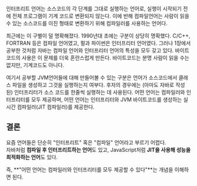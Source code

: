 
인터프리트 언어는 소스코드의 각 단계를 그대로 실행하는 언어로, 실행이 시작되기 전에 전체 프로그램이 기계 코드로 변환되지 않는다. 이에 반해 컴파일언어는 사람이 읽을 수 있는 소스코드를 이진 형태로 변환하기 위해 컴파일러를 사용하는 언어다.

최근에는 이 구별이 덜 명확해졌다. 1990년대 초에는 구분이 상당히 명확했다. C/C++, FORTRAN 등은 컴파일 언어였고, 펄과 파이썬은 인터프리터 언어였다. 그러나 1장에서 공부한 것처럼 자바는 컴파일 언어와 인터프리터 언어의 특성을 모두 갖고 있다. 바이트코드의 사용은 이 문제를 더욱 혼란스럽게 만든다. 바이트코드는 분명 사람이 읽을 수는 없지만, 기계코드도 아니다.

여기서 공부할 JVM언어들에 대해 만들어볼 수 있는 구분은 언어가 소스코드에서 클래스 파일을 생성하고 그것을 실행하는지 여부다. 후자의 경우에는 (아마도 자바로 작성된) 인터프리터가 소스 코드를 한줄씩 실행하는 데 사용된다. 어떤 언어는 컴파일러와 인터프리터를 모두 제공하며, 어떤 언어는 인터프리터와 JVM 바이트코드를 생성하는 실시간 컴파일러(JIT 컴파일러)를 제공한다. 

## 결론

요즘 언어들은 단순히 "인터프리트" 혹은 "컴파일" 언어라고 부르기 어렵다.  
자바처럼 **컴파일 후 인터프리트하는 언어**도 있고, JavaScript처럼 **JIT을 사용해 성능을 최적화하는 언어**도 있다.

즉, **"어떤 언어는 컴파일러와 인터프리터를 모두 제공할 수 있다"**는 개념을 이해하면 된다.